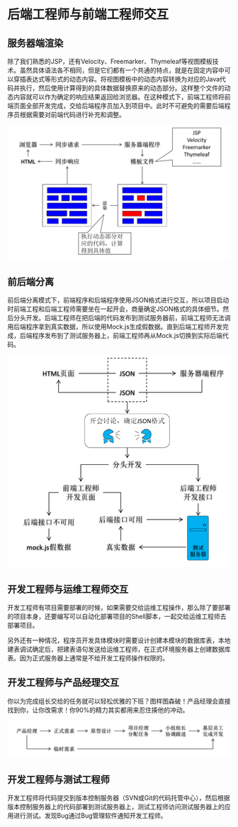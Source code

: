 # 后端工程师与前端工程师交互

## 服务器端渲染

除了我们熟悉的JSP，还有Velocity、Freemarker、Thymeleaf等视图模板技术。虽然具体语法各不相同，但是它们都有一个共通的特点，就是在固定内容中可以穿插表达式等形式的动态内容。将视图模板中的动态内容转换为对应的Java代码并执行，然后使用计算得到的具体数据替换原来的动态部分。这样整个文件的动态内容就可以作为确定的响应结果返回给浏览器。在这种模式下，前端工程师将前端页面全部开发完成，交给后端程序员加入到项目中。此时不可避免的需要后端程序员根据需要对前端代码进行补充和调整。

![img.png](img.png)

## 前后端分离

前后端分离模式下，前端程序和后端程序使用JSON格式进行交互，所以项目启动时前端工程和后端工程师需要坐在一起开会，商量确定JSON格式的具体细节。然后分头开发。后端工程师在把后端的代码发布到测试服务器前，前端工程师无法调用后端程序拿到真实数据，所以使用Mock.js生成假数据。直到后端工程师开发完成，后端程序发布到了测试服务器上，前端工程师再从Mock.js切换到实际后端代码。

![img_1.png](img_1.png)

## 开发工程师与运维工程师交互

开发工程师有项目需要部署的时候，如果需要交给运维工程操作，那么除了要部署的项目本身，还要编写可以自动化部署项目的Shell脚本，一起交给运维工程师去部署项目。

另外还有一种情况，程序员开发具体模块时需要设计创建本模块的数据库表，本地建表调试确定后，把建表语句发送给运维工程师，在正式环境服务器上创建数据库表。因为正式服务器上通常是不给开发工程师操作权限的。

## 开发工程师与产品经理交互

你以为完成组长交给的任务就可以轻松优雅的下班？图样图森破！产品经理会直接找到你，让你改需求！你90%的精力其实都用来忍住揍他的冲动。

![img_2.png](img_2.png)

## 开发工程师与测试工程师

开发工程师将代码提交到版本控制服务器（SVN或Git的代码托管中心），然后根据版本控制服务器上的代码部署到测试服务器上，测试工程师访问测试服务器上的应用进行测试。发现Bug通过Bug管理软件通知开发工程师。